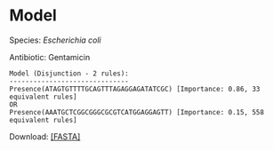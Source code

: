 
# Model

Species: *Escherichia coli*

Antibiotic: Gentamicin

```
Model (Disjunction - 2 rules):
------------------------------
Presence(ATAGTGTTTTGCAGTTTAGAGGAGATATCGC) [Importance: 0.86, 33 equivalent rules]
OR
Presence(AAATGCTCGGCGGGCGCGTCATGGAGGAGTT) [Importance: 0.15, 558 equivalent rules]

```

Download: [[FASTA]](./model.fasta)

